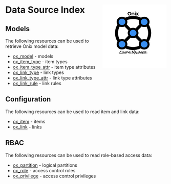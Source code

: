 # Data Source Index <img src="../../../docs/pics/ox.png" width="200" height="200" align="right">

## Models

The following resources can be used to retrieve Onix model data:

- [ox_model](ox_model.md) - models
- [ox_item_type](ox_item_type.md) - item types
- [ox_item_type_attr](ox_item_type_attr.md) - item type attributes
- [ox_link_type](ox_link_type.md) - link types
- [ox_link_type_attr](ox_link_type_attr.md) - link type attributes
- [ox_link_rule](ox_link_rule.md) - link rules

## Configuration

The following resources can be used to read item and link data:

- [ox_item](ox_item.md) - items
- [ox_link](ox_link.md) - links

## RBAC 

The following resources can be used to read role-based access data:

- [ox_partition](ox_partition.md) - logical partitions
- [ox_role](ox_role.md) - access control roles
- [ox_privilege](ox_privilege.md) - access control privileges

